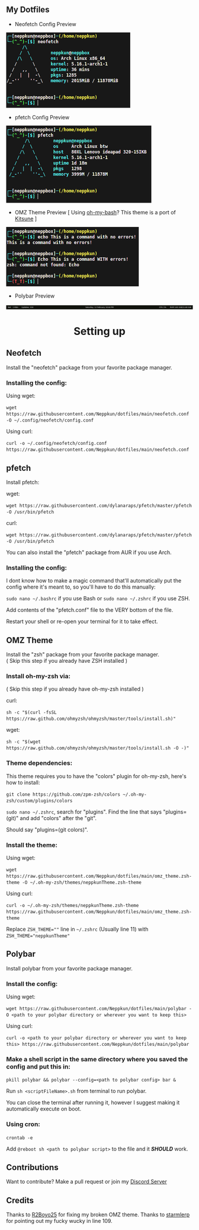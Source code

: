 ## My Dotfiles

+ Neofetch Config Preview
<img src="./resources/previews/neofetch.png"/>

+ pfetch Config Preview
<img src="./resources/previews/pfetch.png"/>

+ OMZ Theme Preview [ Using [oh-my-bash](https://ohmybash.nntoan.com/)? This theme is a port of [Kitsune](https://github.com/ohmybash/oh-my-bash/tree/master/themes/kitsune) ]
<img src="./resources/previews/OMZ.png"/>

+ Polybar Preview
<img src="./resources/previews/polybar.png"/>

<h1 align="center">Setting up</h1>

## Neofetch

Install the "neofetch" package from your favorite package manager.

### Installing the config:

Using wget:

`wget https://raw.githubusercontent.com/Neppkun/dotfiles/main/neofetch.conf -O ~/.config/neofetch/config.conf`

Using curl:

`curl -o ~/.config/neofetch/config.conf https://raw.githubusercontent.com/Neppkun/dotfiles/main/neofetch.conf`

## pfetch

Install pfetch:

wget:

`wget https://raw.githubusercontent.com/dylanaraps/pfetch/master/pfetch -O /usr/bin/pfetch`

curl:

`wget https://raw.githubusercontent.com/dylanaraps/pfetch/master/pfetch -O /usr/bin/pfetch`

You can also install the "pfetch" package from AUR if you use Arch.

### Installing the config:

I dont know how to make a magic command that'll automatically put the config where it's meant to, so you'll have to do this manually:

`sudo nano ~/.bashrc` if you use Bash or `sudo nano ~/.zshrc` if you use ZSH.

Add contents of the "pfetch.conf" file to the VERY bottom of the file.

Restart your shell or re-open your terminal for it to take effect.

## OMZ Theme

Install the "zsh" package from your favorite package manager.<br>
( Skip this step if you already have ZSH installed )

### Install oh-my-zsh via:<br>
( Skip this step if you already have oh-my-zsh installed )

curl:

`sh -c "$(curl -fsSL https://raw.github.com/ohmyzsh/ohmyzsh/master/tools/install.sh)"`

wget:

`sh -c "$(wget https://raw.github.com/ohmyzsh/ohmyzsh/master/tools/install.sh -O -)"`

### Theme dependencies:

This theme requires you to have the "colors" plugin for oh-my-zsh, here's how to install:

`git clone https://github.com/zpm-zsh/colors ~/.oh-my-zsh/custom/plugins/colors`

`sudo nano ~/.zshrc`, search for "plugins". Find the line that says "plugins=(git)" and add "colors" after the "git".

Should say "plugins=(git colors)".

### Install the theme:

Using wget:

`wget https://raw.githubusercontent.com/Neppkun/dotfiles/main/omz_theme.zsh-theme -O ~/.oh-my-zsh/themes/neppkunTheme.zsh-theme`

Using curl:

`curl -o ~/.oh-my-zsh/themes/neppkunTheme.zsh-theme https://raw.githubusercontent.com/Neppkun/dotfiles/main/omz_theme.zsh-theme`

Replace `ZSH_THEME=""` line in `~/.zshrc` (Usually line 11) with `ZSH_THEME="neppkunTheme"`

## Polybar

Install polybar from your favorite package manager.

### Install the config:

Using wget:

`wget https://raw.githubusercontent.com/Neppkun/dotfiles/main/polybar -O <path to your polybar directory or wherever you want to keep this>`

Using curl:

`curl -o <path to your polybar directory or wherever you want to keep this> https://raw.githubusercontent.com/Neppkun/dotfiles/main/polybar`

### Make a shell script in the same directory where you saved the config and put this in:

`pkill polybar && polybar --config=<path to polybar config> bar &`

Run `sh <scriptFileName>.sh` from terminal to run polybar.

You can close the terminal after running it, however I suggest making it automatically execute on boot.

### Using cron:

`crontab -e`

Add `@reboot sh <path to polybar script>` to the file and it ***SHOULD*** work.

## Contributions

Want to contribute? Make a pull request or join my [Discord Server](https://discord.gg/pTmX8Nu99Y)

## Credits

Thanks to [R2Boyo25](https://github.com/R2Boyo25) for fixing my broken OMZ theme.
Thanks to [starmlerp](https://github.com/starmlerp) for pointing out my fucky wucky in line 109.
